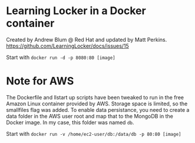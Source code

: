 # Learning Locker in a Docker container

Created by Andrew Blum @ Red Hat and updated by Matt Perkins. 
https://github.com/LearningLocker/docs/issues/15

Start with `docker run -d -p 8080:80 [image]`

# Note for AWS

The Dockerfile and llstart up scripts have been tweaked to run in the free Amazon Linux container provided by AWS. Storage space is limited, so the smallfiles flag was added. To enable data persistance, you need to create a data folder in the AWS user root and map that to the MongoDB in the Docker image. In my case, this folder was named `db`.

Start with `docker run -v /home/ec2-user/db:/data/db -p 80:80 [image]`
